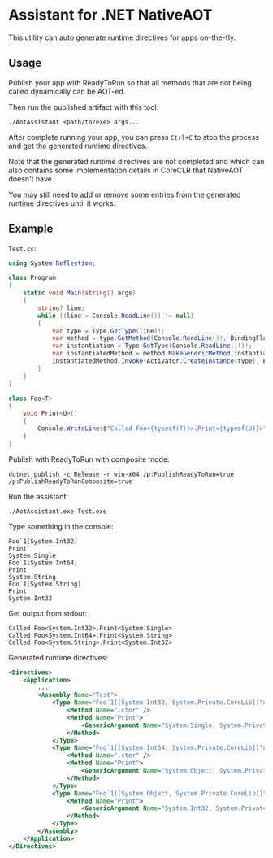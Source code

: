 # Assistant for .NET NativeAOT

This utility can auto generate runtime directives for apps on-the-fly.

## Usage

Publish your app with ReadyToRun so that all methods that are not being called dynamically can be AOT-ed.

Then run the published artifact with this tool:

```pwsh
./AotAssistant <path/to/exe> args...
```

After complete running your app, you can press `Ctrl+C` to stop the process and get the generated runtime directives.

Note that the generated runtime directives are not completed and which can also contains some implementation details in CoreCLR that NativeAOT doesn't have.

You may still need to add or remove some entries from the generated runtime directives until it works. 

## Example
`Test.cs`:

```cs
using System.Reflection;

class Program
{
    static void Main(string[] args)
    {
        string? line;
        while ((line = Console.ReadLine()) != null)
        {
            var type = Type.GetType(line)!;
            var method = type.GetMethod(Console.ReadLine()!, BindingFlags.Instance | BindingFlags.NonPublic)!;
            var instantiation = Type.GetType(Console.ReadLine()!)!;
            var instantiatedMethod = method.MakeGenericMethod(instantiation);
            instantiatedMethod.Invoke(Activator.CreateInstance(type), null);
        }
    }
}

class Foo<T>
{
    void Print<U>()
    {
        Console.WriteLine($"Called Foo<{typeof(T)}>.Print<{typeof(U)}>");
    }
}
```

Publish with ReadyToRun with composite mode:

```pwsh
dotnet publish -c Release -r win-x64 /p:PublishReadyToRun=true /p:PublishReadyToRunComposite=true
```

Run the assistant:

```pwsh
./AotAssistant.exe Test.exe
```

Type something in the console:

```
Foo`1[System.Int32]
Print
System.Single
Foo`1[System.Int64]
Print
System.String
Foo`1[System.String]
Print
System.Int32
```

Get output from stdout:

```
Called Foo<System.Int32>.Print<System.Single>
Called Foo<System.Int64>.Print<System.String>
Called Foo<System.String>.Print<System.Int32>
```

Generated runtime directives:

```xml
<Directives>
    <Application>
        ...
        <Assembly Name="Test">
            <Type Name="Foo`1[[System.Int32, System.Private.CoreLib]]">
                <Method Name=".ctor" />
                <Method Name="Print">
                    <GenericArgument Name="System.Single, System.Private.CoreLib" />
                </Method>
            </Type>
            <Type Name="Foo`1[[System.Int64, System.Private.CoreLib]]">
                <Method Name=".ctor" />
                <Method Name="Print">
                    <GenericArgument Name="System.Object, System.Private.CoreLib" />
                </Method>
            </Type>
            <Type Name="Foo`1[[System.Object, System.Private.CoreLib]]">
                <Method Name="Print">
                    <GenericArgument Name="System.Int32, System.Private.CoreLib" />
                </Method>
            </Type>
        </Assembly>
    </Application>
</Directives>
```